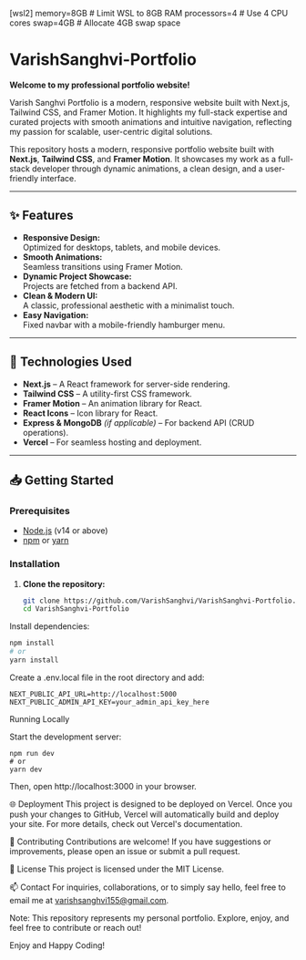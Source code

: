 [wsl2]
memory=8GB  # Limit WSL to 8GB RAM
processors=4  # Use 4 CPU cores
swap=4GB  # Allocate 4GB swap space
# VarishSanghvi-Portfolio

**Welcome to my professional portfolio website!**

Varish Sanghvi Portfolio is a modern, responsive website built with Next.js, Tailwind CSS, and Framer Motion. It highlights my full-stack expertise and curated projects with smooth animations and intuitive navigation, reflecting my passion for scalable, user-centric digital solutions.


This repository hosts a modern, responsive portfolio website built with **Next.js**, **Tailwind CSS**, and **Framer Motion**. It showcases my work as a full-stack developer through dynamic animations, a clean design, and a user-friendly interface.

---

## ✨ Features

- **Responsive Design:**  
  Optimized for desktops, tablets, and mobile devices.
- **Smooth Animations:**  
  Seamless transitions using Framer Motion.
- **Dynamic Project Showcase:**  
  Projects are fetched from a backend API.
- **Clean & Modern UI:**  
  A classic, professional aesthetic with a minimalist touch.
- **Easy Navigation:**  
  Fixed navbar with a mobile-friendly hamburger menu.

---

## 🚀 Technologies Used

- **Next.js** – A React framework for server-side rendering.
- **Tailwind CSS** – A utility-first CSS framework.
- **Framer Motion** – An animation library for React.
- **React Icons** – Icon library for React.
- **Express & MongoDB** *(if applicable)* – For backend API (CRUD operations).
- **Vercel** – For seamless hosting and deployment.

---

## 📥 Getting Started

### Prerequisites

- [Node.js](https://nodejs.org/) (v14 or above)
- [npm](https://www.npmjs.com/) or [yarn](https://yarnpkg.com/)

### Installation

1. **Clone the repository:**
   ```bash
   git clone https://github.com/VarishSanghvi/VarishSanghvi-Portfolio.git
   cd VarishSanghvi-Portfolio

Install dependencies:
```bash
npm install
# or
yarn install
```

Create a .env.local file in the root directory and add:
```
NEXT_PUBLIC_API_URL=http://localhost:5000
NEXT_PUBLIC_ADMIN_API_KEY=your_admin_api_key_here
```

Running Locally

Start the development server:
```
npm run dev
# or
yarn dev
```
Then, open http://localhost:3000 in your browser.

🌐 Deployment
This project is designed to be deployed on Vercel. Once you push your changes to GitHub, Vercel will automatically build and deploy your site.
For more details, check out Vercel's documentation.

🤝 Contributing
Contributions are welcome! If you have suggestions or improvements, please open an issue or submit a pull request.

📄 License
This project is licensed under the MIT License.

📫 Contact
For inquiries, collaborations, or to simply say hello, feel free to email me at varishsanghvi155@gmail.com.

Note: This repository represents my personal portfolio. Explore, enjoy, and feel free to contribute or reach out!

Enjoy and Happy Coding!

